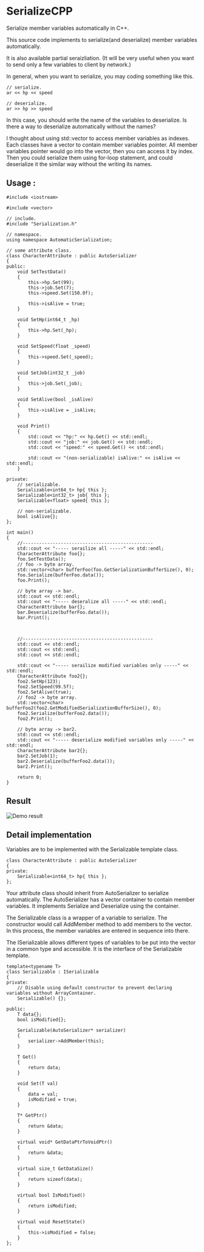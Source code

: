 # SerializeCPP
Serialize member variables automatically in C++.

This source code implements to serialize(and deserialize) member variables automatically.

It is also available partial seraizliation.
(It will be very useful when you want to send only a few variables to client by network.)

In general, when you want to serialize, you may coding something like this.
```
// serialize.
ar << hp << speed

// deserialize.
ar >> hp >> speed
```

In this case, you should write the name of the variables to deserialize.
Is there a way to deserialize automatically without the names?

I thought about using std::vector to access member variables as indexes.
Each classes have a vector to contain member variables pointer.
All member variables pointer would go into the vector, then you can access it by index.
Then you could serialize them using for-loop statement, and could deserialize it the similar way without the writing its names.

## Usage :
```
#include <iostream>

#include <vector>

// include.
#include "Serialization.h"

// namespace.
using namespace AutomaticSerialization;

// some attribute class.
class CharacterAttribute : public AutoSerializer
{
public:
    void SetTestData()
    {
        this->hp.Set(99);
        this->job.Set(7);
        this->speed.Set(150.0f);

        this->isAlive = true;
    }

    void SetHp(int64_t _hp)
    {
        this->hp.Set(_hp);
    }

    void SetSpeed(float _speed)
    {
        this->speed.Set(_speed);
    }

    void SetJob(int32_t _job)
    {
        this->job.Set(_job);
    }

    void SetAlive(bool _isAlive)
    {
        this->isAlive = _isAlive;
    }

    void Print()
    {
        std::cout << "hp:" << hp.Get() << std::endl;
        std::cout << "job:" << job.Get() << std::endl;
        std::cout << "speed:" << speed.Get() << std::endl;

        std::cout << "(non-serializable) isAlive:" << isAlive << std::endl;
    }

private:
    // serializable.
    Serializable<int64_t> hp{ this };
    Serializable<int32_t> job{ this };
    Serializable<float> speed{ this };

    // non-serializable.
    bool isAlive{};
};

int main()
{
    //------------------------------------------------
    std::cout << "----- serailize all -----" << std::endl;
    CharacterAttribute foo{};
    foo.SetTestData();
    // foo -> byte array.
    std::vector<char> bufferFoo(foo.GetSerializationBufferSize(), 0);
    foo.Serialize(bufferFoo.data());
    foo.Print();

    // byte array -> bar.
    std::cout << std::endl;
    std::cout << "----- deseralize all -----" << std::endl;
    CharacterAttribute bar{};
    bar.Deserialize(bufferFoo.data());
    bar.Print();



    //------------------------------------------------
    std::cout << std::endl;
    std::cout << std::endl;
    std::cout << std::endl;

    std::cout << "----- serailize modified variables only -----" << std::endl;
    CharacterAttribute foo2{};
    foo2.SetHp(123);
    foo2.SetSpeed(99.5f);
    foo2.SetAlive(true);
    // foo2 -> byte array.
    std::vector<char> bufferFoo2(foo2.GetModifiedSerializationBufferSize(), 0);
    foo2.Serialize(bufferFoo2.data());
    foo2.Print();

    // byte array -> bar2.
    std::cout << std::endl;
    std::cout << "----- deserialize modified variables only -----" << std::endl;
    CharacterAttribute bar2{};
    bar2.SetJob(1);
    bar2.Deserialize(bufferFoo2.data());
    bar2.Print();
    
    return 0;
}
```

## Result
![Demo result](https://github.com/sunduk/SerializeCPP/blob/main/demo_result.png?raw=true)

## Detail implementation
Variables are to be implemented with the Serializable template class.

```
class CharacterAttribute : public AutoSerializer
{
private:
    Serializable<int64_t> hp{ this };
};
```
Your attribute class should inherit from AutoSerializer to serialize automatically.
The AutoSerializer has a vector container to contain member variables.
It implements Serialize and Deserialize using the container.

The Serializable class is a wrapper of a variable to serialize.
The constructor would call AddMember method to add members to the vector.
In this process, the member variables are entered in sequence into there.

The ISerializable allows different types of variables to be put into the vector in a common type and accessible.
It is the interface of the Serializable template.

```
template<typename T>
class Serializable : ISerializable
{
private:
    // Disable using default constructor to prevent declaring variables without ArrayContainer.
    Serializable() {};

public:
    T data{};
    bool isModified{};

    Serializable(AutoSerializer* serializer)
    {
        serializer->AddMember(this);
    }

    T Get()
    {
        return data;
    }

    void Set(T val)
    {
        data = val;
        isModified = true;
    }

    T* GetPtr()
    {
        return &data;
    }

    virtual void* GetDataPtrToVoidPtr()
    {
        return &data;
    }

    virtual size_t GetDataSize()
    {
        return sizeof(data);
    }

    virtual bool IsModified()
    {
        return isModified;
    }

    virtual void ResetState()
    {
        this->isModified = false;
    }
};
```
